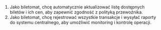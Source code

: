 1. Jako biletomat, chcę automatycznie aktualizować listę dostępnych biletów i ich 
cen, aby zapewnić zgodność z polityką przewoźnika. 
2. Jako biletomat, chcę rejestrować wszystkie transakcje i wysyłać raporty do 
systemu centralnego, aby umożliwić monitoring i kontrolę operacji.
